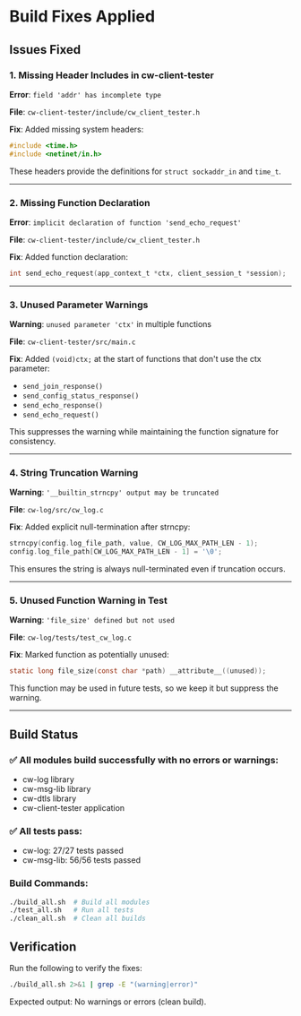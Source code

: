 # Build Fixes Applied

## Issues Fixed

### 1. Missing Header Includes in cw-client-tester
**Error**: `field 'addr' has incomplete type`

**File**: `cw-client-tester/include/cw_client_tester.h`

**Fix**: Added missing system headers:
```c
#include <time.h>
#include <netinet/in.h>
```

These headers provide the definitions for `struct sockaddr_in` and `time_t`.

---

### 2. Missing Function Declaration
**Error**: `implicit declaration of function 'send_echo_request'`

**File**: `cw-client-tester/include/cw_client_tester.h`

**Fix**: Added function declaration:
```c
int send_echo_request(app_context_t *ctx, client_session_t *session);
```

---

### 3. Unused Parameter Warnings
**Warning**: `unused parameter 'ctx'` in multiple functions

**File**: `cw-client-tester/src/main.c`

**Fix**: Added `(void)ctx;` at the start of functions that don't use the ctx parameter:
- `send_join_response()`
- `send_config_status_response()`
- `send_echo_response()`
- `send_echo_request()`

This suppresses the warning while maintaining the function signature for consistency.

---

### 4. String Truncation Warning
**Warning**: `'__builtin_strncpy' output may be truncated`

**File**: `cw-log/src/cw_log.c`

**Fix**: Added explicit null-termination after strncpy:
```c
strncpy(config.log_file_path, value, CW_LOG_MAX_PATH_LEN - 1);
config.log_file_path[CW_LOG_MAX_PATH_LEN - 1] = '\0';
```

This ensures the string is always null-terminated even if truncation occurs.

---

### 5. Unused Function Warning in Test
**Warning**: `'file_size' defined but not used`

**File**: `cw-log/tests/test_cw_log.c`

**Fix**: Marked function as potentially unused:
```c
static long file_size(const char *path) __attribute__((unused));
```

This function may be used in future tests, so we keep it but suppress the warning.

---

## Build Status

### ✅ All modules build successfully with no errors or warnings:
- cw-log library
- cw-msg-lib library
- cw-dtls library
- cw-client-tester application

### ✅ All tests pass:
- cw-log: 27/27 tests passed
- cw-msg-lib: 56/56 tests passed

### Build Commands:
```bash
./build_all.sh  # Build all modules
./test_all.sh   # Run all tests
./clean_all.sh  # Clean all builds
```

## Verification

Run the following to verify the fixes:
```bash
./build_all.sh 2>&1 | grep -E "(warning|error)"
```

Expected output: No warnings or errors (clean build).
